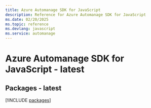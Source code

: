 ```yaml
---
title: Azure Automanage SDK for JavaScript
description: Reference for Azure Automanage SDK for JavaScript
ms.date: 02/20/2025
ms.topic: reference
ms.devlang: javascript
ms.service: automanage
---
```

# Azure Automanage SDK for JavaScript - latest
## Packages - latest
[!INCLUDE [packages](automanage-index.md)]